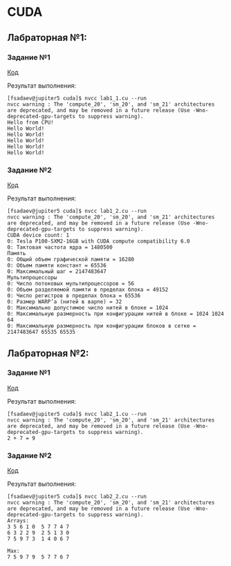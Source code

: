 # CUDA

## Лабраторная №1:

### **Задание №1**

[Код](lab1_1.cu)

Результат выполнения:
```
[fsadaev@jupiter5 cuda]$ nvcc lab1_1.cu --run
nvcc warning : The 'compute_20', 'sm_20', and 'sm_21' architectures are deprecated, and may be removed in a future release (Use -Wno-deprecated-gpu-targets to suppress warning).
Hello from CPU!
Hello World!
Hello World!
Hello World!
Hello World!
Hello World!
```

### **Задание №2**

[Код](lab1_2.cu)

Результат выполнения:
```
[fsadaev@jupiter5 cuda]$ nvcc lab1_2.cu --run
nvcc warning : The 'compute_20', 'sm_20', and 'sm_21' architectures are deprecated, and may be removed in a future release (Use -Wno-deprecated-gpu-targets to suppress warning).
CUDA device count: 1
0: Tesla P100-SXM2-16GB with CUDA compute compatibility 6.0
0: Тактовая частота ядра = 1480500
Память
0: Общий объем графической памяти = 16280
0: Объем памяти констант = 65536
0: Максимальный шаг = 2147483647
Мультипроцессоры
0: Число потоковых мультипроцессоров = 56
0: Объем разделяемой памяти в пределах блока = 49152
0: Число регистров в пределах блока = 65536
0: Размер WARP’а (нитей в варпе) = 32
0: Максимально допустимое число нитей в блоке = 1024
0: Mаксимальную размерность при конфигурации нитей в блоке = 1024 1024 64
0: Максимальную размерность при конфигурации блоков в сетке = 2147483647 65535 65535
```

## Лабраторная №2:

### **Задание №1**

[Код](lab2_1.cu)

Результат выполнения:
```
[fsadaev@jupiter5 cuda]$ nvcc lab2_1.cu --run
nvcc warning : The 'compute_20', 'sm_20', and 'sm_21' architectures are deprecated, and may be removed in a future release (Use -Wno-deprecated-gpu-targets to suppress warning).
2 + 7 = 9
```

### **Задание №2**

[Код](lab2_2.cu)

Результат выполнения:
```
[fsadaev@jupiter5 cuda]$ nvcc lab2_2.cu --run
nvcc warning : The 'compute_20', 'sm_20', and 'sm_21' architectures are deprecated, and may be removed in a future release (Use -Wno-deprecated-gpu-targets to suppress warning).
Arrays:
3 5 6 1 0  5 7 7 4 7 
6 3 2 2 9  2 5 1 3 0 
7 5 9 7 3  1 4 0 6 7 

Max:
7 5 9 7 9  5 7 7 6 7 
```
